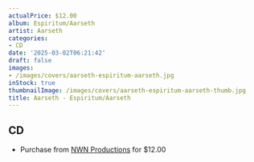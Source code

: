 ```yaml
---
actualPrice: $12.00
album: Espiritum/Aarseth
artist: Aarseth
categories:
- CD
date: '2025-03-02T06:21:42'
draft: false
images:
- /images/covers/aarseth-espiritum-aarseth.jpg
inStock: true
thumbnailImage: /images/covers/aarseth-espiritum-aarseth-thumb.jpg
title: Aarseth - Espiritum/Aarseth
---
```


## CD
* Purchase from [NWN Productions](http://shop.nwnprod.com/index.php?route=product/product&path=93&product_id=54783&sort=pd.name&order=ASC) for $12.00

